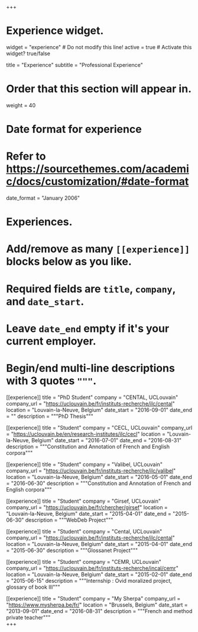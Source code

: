 +++
# Experience widget.
widget = "experience"  # Do not modify this line!
active = true  # Activate this widget? true/false

title = "Experience"
subtitle = "Professional Experience"

# Order that this section will appear in.
weight = 40

# Date format for experience
#   Refer to https://sourcethemes.com/academic/docs/customization/#date-format
date_format = "January 2006"

# Experiences.
#   Add/remove as many `[[experience]]` blocks below as you like.
#   Required fields are `title`, `company`, and `date_start`.
#   Leave `date_end` empty if it's your current employer.
#   Begin/end multi-line descriptions with 3 quotes `"""`.

[[experience]]
  title = "PhD Student"
  company = "CENTAL, UCLouvain"
  company_url = "https://uclouvain.be/fr/instituts-recherche/ilc/cental"
  location = "Louvain-la-Neuve, Belgium"
  date_start = "2016-09-01"
  date_end = ""
  description = """PhD Thesis"""

[[experience]]
  title = "Student"
  company = "CECL, UCLouvain"
  company_url = "https://uclouvain.be/en/research-institutes/ilc/cecl"
  location = "Louvain-la-Neuve, Belgium"
  date_start = "2016-07-01"
  date_end = "2016-08-31"
  description = """Constitution and Annotation of French and English corpora"""
  
[[experience]]
  title = "Student"
  company = "Valibel, UCLouvain"
  company_url = "https://uclouvain.be/fr/instituts-recherche/ilc/valibel"
  location = "Louvain-la-Neuve, Belgium"
  date_start = "2016-05-01"
  date_end = "2016-06-30"
  description = """Constitution and Annotation of French and English corpora"""
  
[[experience]]
  title = "Student"
  company = "Girsef, UCLouvain"
  company_url = "https://uclouvain.be/fr/chercher/girsef"
  location = "Louvain-la-Neuve, Belgium"
  date_start = "2015-04-01"
  date_end = "2015-06-30"
  description = """WebDeb Project"""  

[[experience]]
  title = "Student"
  company = "Cental, UCLouvain"
  company_url = "https://uclouvain.be/fr/instituts-recherche/ilc/cental"
  location = "Louvain-la-Neuve, Belgium"
  date_start = "2015-04-01"
  date_end = "2015-06-30"
  description = """Glossanet Project"""

[[experience]]
  title = "Student"
  company = "CEMR, UCLouvain"
  company_url = "https://uclouvain.be/fr/instituts-recherche/incal/cemr"
  location = "Louvain-la-Neuve, Belgium"
  date_start = "2015-02-01"
  date_end = "2015-06-15"
  description = """Internship : Ovid moralized project, glossary of book III"""  
  
[[experience]]
  title = "Student"
  company = "My Sherpa"
  company_url = "https://www.mysherpa.be/fr/"
  location = "Brussels, Belgium"
  date_start = "2013-09-01"
  date_end = "2016-08-31"
  description = """French and method private teacher"""   
+++
